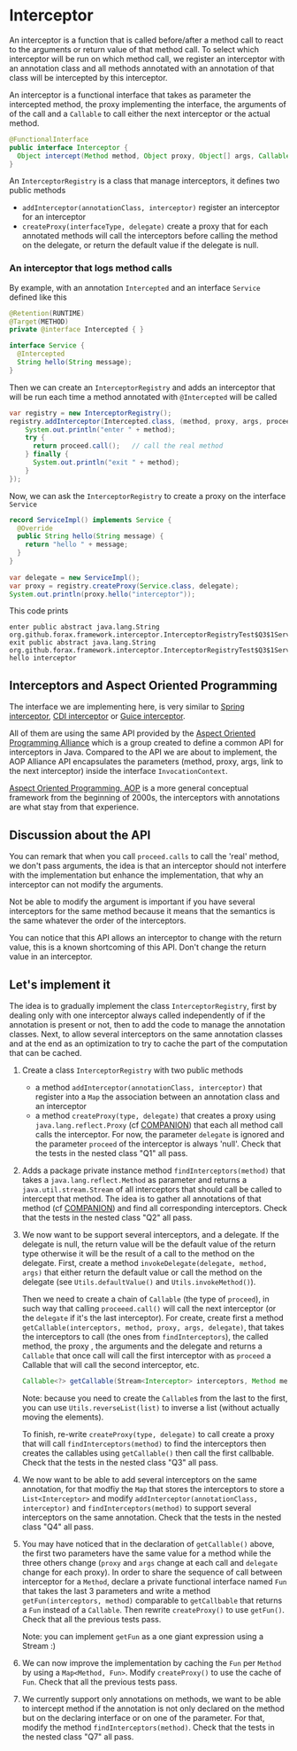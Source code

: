 # Interceptor

An interceptor is a function that is called before/after a method call to react to the arguments or return value
of that method call. To select which interceptor will be run on which method call, we register
an interceptor with an annotation class and all methods annotated with an annotation of that class will be
intercepted by this interceptor.

An interceptor is a functional interface that takes as parameter the intercepted method, the proxy implementing
the interface, the arguments of of the call and a `Callable` to call either the next interceptor or
the actual method.
```java
@FunctionalInterface
public interface Interceptor {
  Object intercept(Method method, Object proxy, Object[] args, Callable<?> proceed) throws Exception;
}
```

An `InterceptorRegistry` is a class that manage interceptors, it defines two public methods
- `addInterceptor(annotationClass, interceptor)` register an interceptor for an interceptor
- `createProxy(interfaceType, delegate)` create a proxy that for each annotated methods will call the interceptors
   before calling the method on the delegate, or return the default value if the delegate is null.


### An interceptor that logs method calls

By example, with an annotation `Intercepted` and an interface `Service` defined like this
```java
@Retention(RUNTIME)
@Target(METHOD)
private @interface Intercepted { }

interface Service {
  @Intercepted
  String hello(String message);
}
```

Then we can create an `InterceptorRegistry` and adds an interceptor that will be run each time a method
annotated with `@Intercepted` will be called

```java
var registry = new InterceptorRegistry();
registry.addInterceptor(Intercepted.class, (method, proxy, args, proceed) -> {
    System.out.println("enter " + method);
    try {
      return proceed.call();   // call the real method
    } finally {
      System.out.println("exit " + method);
    }
});
```

Now, we can ask the `InterceptorRegistry` to create a proxy on the interface `Service`

```java
record ServiceImpl() implements Service {
  @Override
  public String hello(String message) {
    return "hello " + message;
  }
}      
      
var delegate = new ServiceImpl();
var proxy = registry.createProxy(Service.class, delegate);
System.out.println(proxy.hello("interceptor"));
```

This code prints
```
enter public abstract java.lang.String org.github.forax.framework.interceptor.InterceptorRegistryTest$Q3$1Service.hello(java.lang.String)
exit public abstract java.lang.String org.github.forax.framework.interceptor.InterceptorRegistryTest$Q3$1Service.hello(java.lang.String)
hello interceptor
```


## Interceptors and Aspect Oriented Programming

The interface we are implementing here, is very similar to
[Spring interceptor](https://docs.spring.io/spring-framework/docs/current/javadoc-api/org/aopalliance/intercept/Interceptor.html),
[CDI interceptor](https://docs.oracle.com/javaee/6/tutorial/doc/gkhjx.html) or
[Guice interceptor](https://www.baeldung.com/guice).

All of them are using the same API provided by the
[Aspect Oriented Programming Alliance](http://aopalliance.sourceforge.net/)
which is a group created to define a common API for interceptors in Java.
Compared to the API we are about to implement, the AOP Alliance API encapsulates the parameters
(method, proxy, args, link to the next interceptor) inside the interface `InvocationContext`.

[Aspect Oriented Programming, AOP](https://en.wikipedia.org/wiki/Aspect-oriented_programming) is a more general
conceptual framework from the beginning of 2000s, the interceptors with annotations are what stay  from that experience.


## Discussion about the API

You can remark that when you call `proceed.calls` to call the 'real' method, we don't pass arguments,
the idea is that an interceptor should not interfere with the implementation but enhance the implementation,
that why an interceptor can not modify the arguments.

Not be able to modify the argument is important if you have several interceptors for the same method
because it means that the semantics is the same whatever the order of the interceptors.

You can notice that this API allows an interceptor to change with the return value, this is a known shortcoming
of this API. Don't change the return value in an interceptor.


## Let's implement it

The idea is to gradually implement the class `InterceptorRegistry`, first by dealing only with one interceptor always
called independently of if the annotation is present or not, then to add the code to manage the annotation classes.
Next, to allow several interceptors on the same annotation classes and at the end as an optimization to try to
cache the part of the computation that can be cached.


1. Create a class `InterceptorRegistry` with two public methods
   - a method `addInterceptor(annotationClass, interceptor)` that register into a `Map` the association between
     an annotation class and an interceptor
   - a method `createProxy(type, delegate)` that creates a proxy using `java.lang.reflect.Proxy`
     (cf [COMPANION](../COMPANION.md#dynamic-proxy)) that each all method call calls the interceptor.
   For now, the parameter `delegate` is ignored and the parameter `proceed` of the interceptor is always 'null'.
   Check that the tests in the nested class "Q1" all pass.
   
2. Adds a package private instance method `findInterceptors(method)` that takes a `java.lang.reflect.Method` as
   parameter and returns a `java.util.stream.Stream` of all interceptors that should call be called to intercept
   that method. The idea is to gather all annotations of that method (cf [COMPANION](../COMPANION.md#annotation))
   and find all corresponding interceptors.
   Check that the tests in the nested class "Q2" all pass.

3. We now want to be support several interceptors, and a delegate.
   If the delegate is null, the return value will be  the default value of the return type otherwise
   it will be the result of a call to the method on the delegate.
   First, create a method `invokeDelegate(delegate, method, args)` that either return the default value or
   call the method on the delegate (see `Utils.defaultValue()` and `Utils.invokeMethod()`).
   
   Then we need to create a chain of `Callable` (the type of `proceed`),
   in such way that calling `proceeed.call()` will call the next interceptor (or the `delegate` if it's the
   last interceptor).
   For create, create first a method `getCallable(interceptors, method, proxy, args, delegate)`, that takes the
   interceptors to call (the ones from `findInterceptors`), the called method, the proxy , the arguments and the
   delegate and returns a `Callable` that once call will call the first interceptor with as `proceed` a Callable
   that will call the second interceptor,
   etc.
   ```java
   Callable<?> getCallable(Stream<Interceptor> interceptors, Method method, Object proxy, Object[] args, Object delegate)
   ```
   Note: because you need to create the `Callable`s from the last to the first, you can use `Utils.reverseList(list)`
   to inverse a list (without actually moving the elements).

   To finish, re-write `createProxy(type, delegate)` to call create a proxy that will call `findInterceptors(method)`
   to find the interceptors then creates the callables using `getCallable()` then call the first callbable.
   Check that the tests in the nested class "Q3" all pass.
  
4. We now want to be able to add several interceptors on the same annotation, for that modfiy the `Map` that stores
   the interceptors to store a `List<Interceptor>` and modify `addInterceptor(annotationClass, interceptor)`
   and `findInterceptors(method)` to support several interceptors on the same annotation.
   Check that the tests in the nested class "Q4" all pass.

5. You may have noticed that in the declaration of `getCallable()` above, the first two parameters have the same value
   for a method while the three others change (`proxy` and `args` change at each call and `delegate` change for each proxy). 
   In order to share the sequence of call between interceptor for a `Method`, declare a private functional interface
   named `Fun` that takes the last 3 parameters and write a method `getFun(interceptors, method)`
   comparable to  `getCallbable` that returns a `Fun` instead of a `Callable`.
   Then rewrite `createProxy()` to use `getFun()`.
   Check that all the previous tests pass.

   Note: you can implement `getFun` as a one giant expression using a Stream :)

6. We can now improve the implementation by caching the `Fun` per `Method` by using a `Map<Method, Fun>`.
   Modify `createProxy()` to use the cache of `Fun`.
   Check that all the previous tests pass.

7. We currently support only annotations on methods, we want to be able to intercept method if the annotation
   is not only declared on the method but on the declaring interface or on one of the parameter.
   For that, modify the method `findInterceptors(method)`.
   Check that the tests in the nested class "Q7" all pass.
